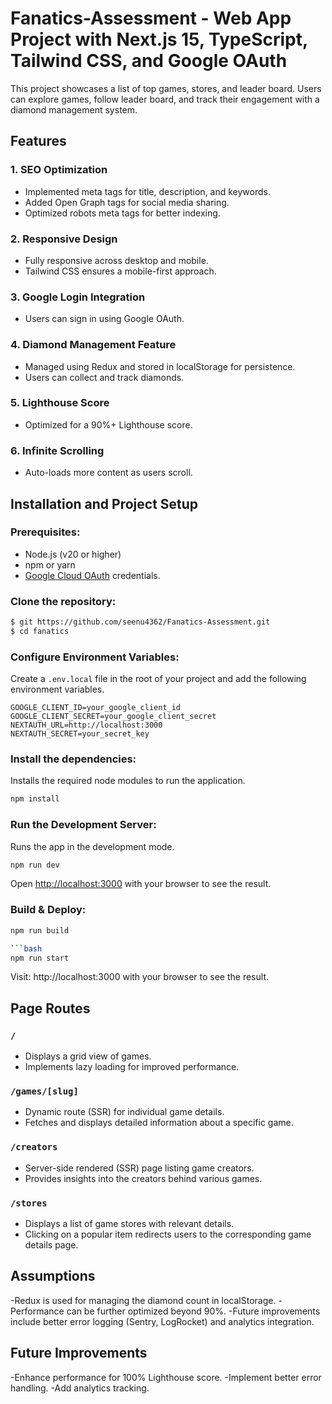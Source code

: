 # Fanatics-Assessment - Web App Project with Next.js 15, TypeScript, Tailwind CSS, and Google OAuth

This project showcases a list of top games, stores, and leader board. Users can explore games, follow leader board, and track their engagement with a diamond management system.

## Features

### 1. SEO Optimization
- Implemented meta tags for title, description, and keywords.
- Added Open Graph tags for social media sharing.
- Optimized robots meta tags for better indexing.

### 2. Responsive Design
- Fully responsive across desktop and mobile.
- Tailwind CSS ensures a mobile-first approach.

### 3. Google Login Integration
- Users can sign in using Google OAuth.

### 4. Diamond Management Feature
- Managed using Redux and stored in localStorage for persistence.
- Users can collect and track diamonds.

### 5. Lighthouse Score
- Optimized for a 90%+ Lighthouse score.

### 6. Infinite Scrolling
- Auto-loads more content as users scroll.


## Installation and Project Setup

### Prerequisites:

- Node.js (v20 or higher)
- npm or yarn
- [Google Cloud OAuth](https://cloud.google.com/) credentials.

### Clone the repository:

```bash
$ git https://github.com/seenu4362/Fanatics-Assessment.git
$ cd fanatics
```

### Configure Environment Variables:

Create a `.env.local` file in the root of your project and add the following environment variables.

```plaintext
GOOGLE_CLIENT_ID=your_google_client_id
GOOGLE_CLIENT_SECRET=your_google_client_secret
NEXTAUTH_URL=http://localhost:3000
NEXTAUTH_SECRET=your_secret_key
```

### Install the dependencies:
Installs the required node modules to run the application.

```bash
npm install
```

### Run the Development Server:

Runs the app in the development mode.

```bash
npm run dev
```
Open [http://localhost:3000](http://localhost:3000) with your browser to see the result.

### Build & Deploy:

```bash
npm run build

```bash
npm run start
```

 Visit: http://localhost:3000 with your browser to see the result.

## Page Routes

### `/`
- Displays a grid view of games.
- Implements lazy loading for improved performance.

### `/games/[slug]`
- Dynamic route (SSR) for individual game details.
- Fetches and displays detailed information about a specific game.

### `/creators`
- Server-side rendered (SSR) page listing game creators.
- Provides insights into the creators behind various games.

### `/stores`
 - Displays a list of game stores with relevant details.
 - Clicking on a popular item redirects users to the corresponding game details page.

## Assumptions 
-Redux is used for managing the diamond count in localStorage.
-Performance can be further optimized beyond 90%.
-Future improvements include better error logging (Sentry, LogRocket) and analytics integration.

##  Future Improvements
-Enhance performance for 100% Lighthouse score.
-Implement better error handling.
-Add analytics tracking.
